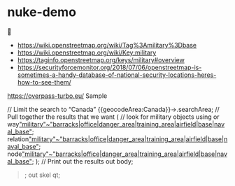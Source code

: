 # nuke-demo
🥳

* https://wiki.openstreetmap.org/wiki/Tag%3Amilitary%3Dbase
* https://wiki.openstreetmap.org/wiki/Key:military
* https://taginfo.openstreetmap.org/keys/military#overview
* https://securityforcemonitor.org/2018/07/06/openstreetmap-is-sometimes-a-handy-database-of-national-security-locations-heres-how-to-see-them/





https://overpass-turbo.eu/ Sample


// Limit the search to “Canada”
{{geocodeArea:Canada}}->.searchArea;
// Pull together the results that we want
(
// look for military objects using or
way["military"~"barracks|office|danger_area|training_area|airfield|base|naval_base"](area.searchArea);
relation["military"~"barracks|office|danger_area|training_area|airfield|base|naval_base"](area.searchArea);
node["military"~"barracks|office|danger_area|training_area|airfield|base|naval_base"](area.searchArea);
);
// Print out the results
out body;
>;
out skel qt;